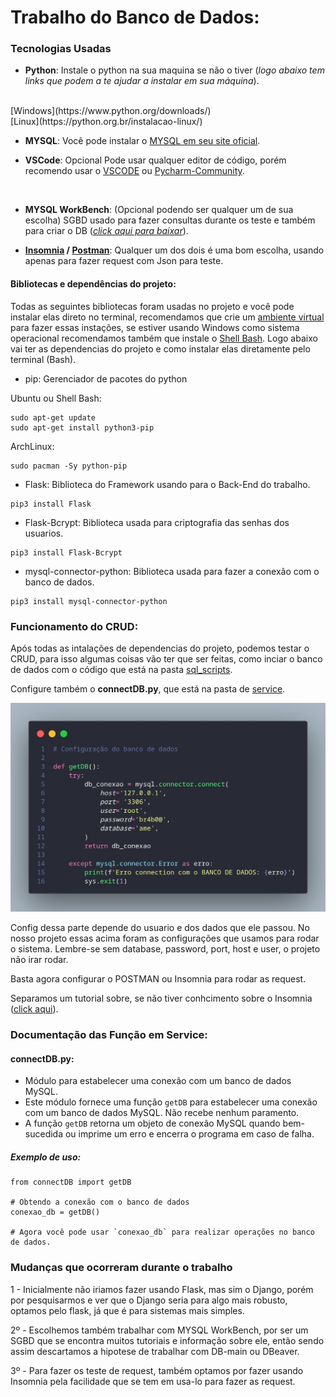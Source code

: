 # Trabalho do Banco de Dados:

### Tecnologias Usadas

- __Python__: Instale o python na sua maquina se não o tiver (_logo abaixo tem links que podem a te ajudar a instalar em sua máquina_).
<br>
[Windows](https://www.python.org/downloads/)
<br>
[Linux](https://python.org.br/instalacao-linux/)

- __MYSQL__: Você pode instalar o [MYSQL em seu site oficial](https://dev.mysql.com/downloads/mysql/).

- __VSCode__: Opcional Pode usar qualquer editor de código, porém recomendo usar o [VSCODE](https://code.visualstudio.com/) ou [Pycharm-Community](https://www.jetbrains.com/pt-br/pycharm/).
<br>

- __MYSQL WorkBench__: (Opcional podendo ser qualquer um de sua escolha) SGBD usado para fazer consultas durante os teste e também para criar o DB ([_click aqui para baixar_](https://dev.mysql.com/downloads/workbench/)).

- __[Insomnia](https://docs.insomnia.rest/insomnia/install) / [Postman](https://www.postman.com/downloads/)__: Qualquer um dos dois é uma bom escolha, usando apenas para fazer request com Json para teste. 

#### Bibliotecas e dependências do projeto:
Todas as seguintes bibliotecas foram usadas no projeto e você pode instalar elas direto no terminal, recomendamos que crie um [ambiente virtual](https://docs.python.org/pt-br/3/library/venv.html) para fazer essas instações, se estiver usando Windows como sistema operacional recomendamos também que instale o [Shell Bash](https://www.techtudo.com.br/noticias/2016/04/como-instalar-e-usar-o-shell-bash-do-linux-no-windows-10.ghtml). Logo abaixo vai ter as dependencias do projeto e como instalar elas diretamente pelo terminal (Bash).

- pip: Gerenciador de pacotes do python

Ubuntu ou Shell Bash:
```Bash:
sudo apt-get update
sudo apt-get install python3-pip
```
ArchLinux:
``` Bash:
sudo pacman -Sy python-pip
```

- Flask: Biblioteca do Framework usando para o Back-End do trabalho.
```base:
pip3 install Flask
```
- Flask-Bcrypt: Biblioteca usada para criptografia das senhas dos usuarios.
```bash:
pip3 install Flask-Bcrypt
```

- mysql-connector-python: Biblioteca usada para fazer a conexão com  o banco de dados.
```bash:
pip3 install mysql-connector-python
```

### Funcionamento do CRUD:
Após todas as intalações de dependencias do projeto, podemos testar o CRUD, para isso algumas coisas vão ter que ser feitas, como inciar o banco de dados com o código que está na pasta [sql_scripts](https://github.com/flbparra/db_biblioteca/tree/main/sql_scripts).

Configure também o __connectDB.py__, que está na pasta de [service](https://github.com/flbparra/db_biblioteca/tree/main/biblioteca-DrHerpis/service).

![imagem](/imagens_readme/WhatsApp%20Image%202023-11-30%20at%202.18.57%20PM.jpeg)

Config dessa parte depende do usuario e dos dados que ele passou. No nosso projeto essas acima foram as configurações que usamos para rodar o sistema. Lembre-se sem database, password, port, host e user, o projeto não irar rodar. 

Basta agora configurar o POSTMAN ou Insomnia para rodar as request.

Separamos um tutorial sobre, se não tiver conhcimento sobre o Insomnia ([click aqui](https://blog.cod3r.com.br/testes-de-api-rest-com-o-insomnia/)).

### Documentação das Função em Service:

#### connectDB.py:
- Módulo para estabelecer uma conexão com um banco de dados MySQL.
-  Este módulo fornece uma função `getDB` para estabelecer uma conexão com um banco de dados MySQL. Não recebe nenhum paramento. 
- A função `getDB` retorna um objeto de conexão MySQL quando bem-sucedida ou imprime um erro e encerra o programa em caso de falha.

##### Exemplo de uso:
    from connectDB import getDB

    # Obtendo a conexão com o banco de dados
    conexao_db = getDB()

    # Agora você pode usar `conexao_db` para realizar operações no banco de dados.

### Mudanças que ocorreram durante o trabalho

1 - Inicialmente não iriamos fazer usando Flask, mas sim o Django, porém por pesquisarmos e ver que o Django seria para algo mais robusto, optamos pelo flask, já que é para sistemas mais simples.

2º - Escolhemos também trabalhar com MYSQL WorkBench, por ser um SGBD que se encontra muitos tutoriais e informação sobre ele, então sendo assim descartamos a hipotese de trabalhar com DB-main ou DBeaver.

3º - Para fazer os teste de request, também optamos por fazer usando Insomnia pela facilidade que se tem em usa-lo para fazer as request.


